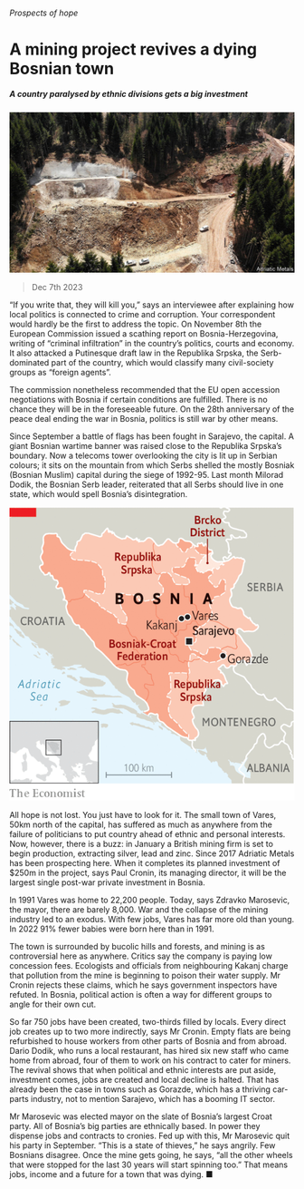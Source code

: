 ###### Prospects of hope

# A mining project revives a dying Bosnian town 

##### A country paralysed by ethnic divisions gets a big investment 

![image](images/20231209_EUP505.jpg) 

> Dec 7th 2023 

“If you write that, they will kill you,” says an interviewee after explaining how local politics is connected to crime and corruption. Your correspondent would hardly be the first to address the topic. On November 8th the European Commission issued a scathing report on Bosnia-Herzegovina, writing of “criminal infiltration” in the country’s politics, courts and economy. It also attacked a Putinesque draft law in the Republika Srpska, the Serb-dominated part of the country, which would classify many civil-society groups as “foreign agents”. 

The commission nonetheless recommended that the EU open accession negotiations with Bosnia if certain conditions are fulfilled. There is no chance they will be in the foreseeable future. On the 28th anniversary of the peace deal ending the war in Bosnia, politics is still war by other means. 

Since September a battle of flags has been fought in Sarajevo, the capital. A giant Bosnian wartime banner was raised close to the Republika Srpska’s boundary. Now a telecoms tower overlooking the city is lit up in Serbian colours; it sits on the mountain from which Serbs shelled the mostly Bosniak (Bosnian Muslim) capital during the siege of 1992-95. Last month Milorad Dodik, the Bosnian Serb leader, reiterated that all Serbs should live in one state, which would spell Bosnia’s disintegration.

![image](images/20231209_EUM949.png) 


All hope is not lost. You just have to look for it. The small town of Vares, 50km north of the capital, has suffered as much as anywhere from the failure of politicians to put country ahead of ethnic and personal interests. Now, however, there is a buzz: in January a British mining firm is set to begin production, extracting silver, lead and zinc. Since 2017 Adriatic Metals has been prospecting here. When it completes its planned investment of $250m in the project, says Paul Cronin, its managing director, it will be the largest single post-war private investment in Bosnia. 

In 1991 Vares was home to 22,200 people. Today, says Zdravko Marosevic, the mayor, there are barely 8,000. War and the collapse of the mining industry led to an exodus. With few jobs, Vares has far more old than young. In 2022 91% fewer babies were born here than in 1991. 

The town is surrounded by bucolic hills and forests, and mining is as controversial here as anywhere. Critics say the company is paying low concession fees. Ecologists and officials from neighbouring Kakanj charge that pollution from the mine is beginning to poison their water supply. Mr Cronin rejects these claims, which he says government inspectors have refuted. In Bosnia, political action is often a way for different groups to angle for their own cut.

So far 750 jobs have been created, two-thirds filled by locals. Every direct job creates up to two more indirectly, says Mr Cronin. Empty flats are being refurbished to house workers from other parts of Bosnia and from abroad. Dario Dodik, who runs a local restaurant, has hired six new staff who came home from abroad, four of them to work on his contract to cater for miners. The revival shows that when political and ethnic interests are put aside, investment comes, jobs are created and local decline is halted. That has already been the case in towns such as Gorazde, which has a thriving car-parts industry, not to mention Sarajevo, which has a booming IT sector. 

Mr Marosevic was elected mayor on the slate of Bosnia’s largest Croat party. All of Bosnia’s big parties are ethnically based. In power they dispense jobs and contracts to cronies. Fed up with this, Mr Marosevic quit his party in September. “This is a state of thieves,” he says angrily. Few Bosnians disagree. Once the mine gets going, he says, “all the other wheels that were stopped for the last 30 years will start spinning too.” That means jobs, income and a future for a town that was dying. ■

